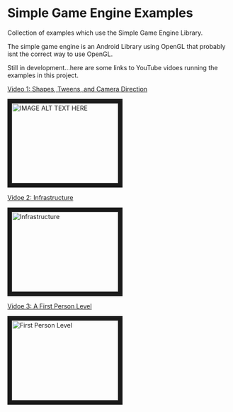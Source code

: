 # Simple Game Engine Examples
Collection of examples which use the Simple Game Engine Library.

The simple game engine is an Android Library using OpenGL that probably isnt the correct way to use OpenGL. 

Still in development...here are some links to YouTube vidoes running the examples in this project.

[Video 1: Shapes, Tweens, and Camera Direction](https://www.youtube.com/watch?v=LUiqlVIovpU)

<a href="http://www.youtube.com/watch?feature=player_embedded&v=LUiqlVIovpU
" target="_blank"><img src="https://i.ytimg.com/vi/LUiqlVIovpU/3.jpg?time=1471054888665" 
alt="IMAGE ALT TEXT HERE" width="240" height="180" border="10" /></a>

[Vidoe 2: Infrastructure](https://www.youtube.com/watch?v=3QSwVIf4KPg)

<a href="https://www.youtube.com/watch?v=3QSwVIf4KPg" target="_blank"><img src="https://i.ytimg.com/vi/3QSwVIf4KPg/2.jpg?time=1471054861901" 
alt="Infrastructure" width="240" height="180" border="10" /></a>



[Vidoe 3: A First Person Level](https://youtu.be/1t-nn1Z-NuE)

<a href="http://www.youtube.com/watch?feature=player_embedded&v=https://youtu.be/1t-nn1Z-NuE
" target="_blank"><img src="https://i.ytimg.com/vi/1t-nn1Z-NuE/2.jpg?time=1471054737779" 
alt="First Person Level" width="240" height="180" border="10" /></a>
